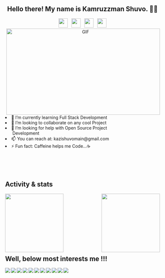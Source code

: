 <html>
 <head>
<h2 align="center">Hello there! My name is Kamruzzman Shuvo. 👋🤓</h2>
</head>

<p align='center'>
<a href="https://facebook.com/kshuvo22"><img height="30" src="https://github.com/kazishuvo22/kazishuvo22/blob/master/icon/facebook.png?raw=true"></a>&nbsp;&nbsp;
<a href="https://twitter.com/kazishuvo22"><img height="30" src="https://github.com/kazishuvo22/kazishuvo22/blob/master/icon/twitter.png?raw=true"></a>&nbsp;&nbsp;
<a href="https://instagram.com/kazi__shuvo"><img height="30" src="https://github.com/kazishuvo22/kazishuvo22/blob/master/icon/instagram.jpg?raw=true"></a>&nbsp;&nbsp;
<a href="https://www.linkedin.com/in/kamruzzman-shuvo-60ba30144/"><img height="30" src="https://github.com/kazishuvo22/kazishuvo22/blob/master/icon/linkedin.png?raw=true"></a>
<body>
<br>

<img align="right" alt="GIF" src="https://github.com/kazishuvo22/kazishuvo22/blob/master/icon/code.gif?raw=true" width="500" height="280" />
 
<li>🌱 I’m currently learning Full Stack Development </li>
<li>👯 I’m looking to collaborate on any cool Project </li>
<li>🤔 I’m looking for help with Open Source Project <br>&nbsp;&nbsp;&nbsp;&nbsp;&nbsp;&nbsp;Development  </li>
<li>📫 You can reach at: kazishuvomain@gmail.com </li>
<li>⚡ Fun fact: Caffeine helps me Code...☕ </li>
<br> <br> <br> <br>


<h2> Activity & stats </h2>
<img align="left" src="https://github-readme-stats.vercel.app/api?username=kazishuvo22&show_icons=true&theme=tokyonight" height="190" />
<img align="right" src="https://github-readme-stats.vercel.app/api/top-langs/?username=kazishuvo22&layout=compact" height="190" />
<br><br><br><br><br><br><br><br><br><br>

<h2>Well, below most interests me !!!</h2>
<img align="left" src="https://img.shields.io/badge/-C-000000?style=flat&logo=C" />
<img align="left" src="https://img.shields.io/badge/-C++-000000?style=flat&logo=C%2B%2B&logoColor=00599C" />
<img align="left" src="https://img.shields.io/badge/-HTML5-000000?style=flat&logo=HTML5" />
<img align="left" src="https://img.shields.io/badge/-Java-000000?style=flat&logo=Java&logoColor=007396" />
<img align="left" src="https://img.shields.io/badge/-JavaScript-000000?style=flat&logo=javascript" />
<img align="left" src="https://img.shields.io/badge/-Python-000000?style=flat&logo=python" />
<img align="left" src="https://img.shields.io/badge/-TypeScript-000000?style=flat&logo=typescript&logoColor=007ACC" />
<img align="left" src="https://img.shields.io/badge/-SQL-000000?style=flat&logo=MySQL" />
<img align="left" src="https://img.shields.io/badge/-Git-000000?style=flat&logo=git&logoColor=F05032" />
<img align="left" src="https://img.shields.io/badge/-GitHub-000000?style=flat&logo=github&logoColor=FFFFFF" />
<img align="left" src="https://img.shields.io/badge/-Linux-000000?style=flat&logo=linux&logoColor=FCC624" />

</body>
</html>

